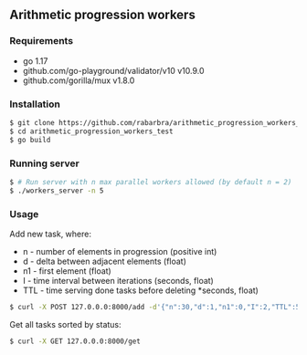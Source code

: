 ## Arithmetic progression workers
### Requirements
* go 1.17
* github.com/go-playground/validator/v10 v10.9.0
* github.com/gorilla/mux v1.8.0
### Installation
```bash
$ git clone https://github.com/rabarbra/arithmetic_progression_workers_test.git
$ cd arithmetic_progression_workers_test
$ go build
```
### Running server
```bash
$ # Run server with n max parallel workers allowed (by default n = 2)
$ ./workers_server -n 5
```
### Usage
Add new task, where:
* n - number of elements in progression (positive int)
* d - delta between adjacent elements (float)
* n1 - first element (float)
* I - time interval between iterations (seconds, float)
* TTL - time serving done tasks before deleting *seconds, float)
```bash
$ curl -X POST 127.0.0.0:8000/add -d'{"n":30,"d":1,"n1":0,"I":2,"TTL":50}'
```

Get all tasks sorted by status:
```bash
$ curl -X GET 127.0.0.0:8000/get
```